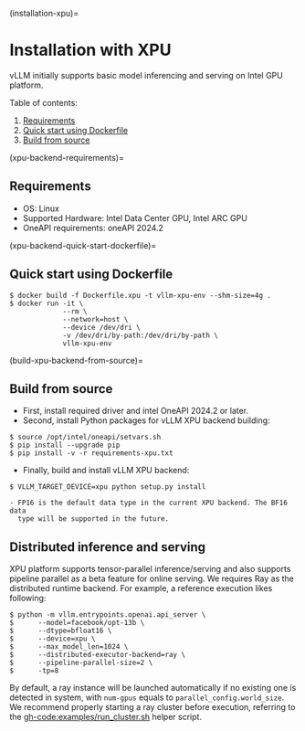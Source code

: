 (installation-xpu)=

# Installation with XPU

vLLM initially supports basic model inferencing and serving on Intel GPU platform.

Table of contents:

1. [Requirements](#xpu-backend-requirements)
2. [Quick start using Dockerfile](#xpu-backend-quick-start-dockerfile)
3. [Build from source](#build-xpu-backend-from-source)

(xpu-backend-requirements)=

## Requirements

- OS: Linux
- Supported Hardware: Intel Data Center GPU, Intel ARC GPU
- OneAPI requirements: oneAPI 2024.2

(xpu-backend-quick-start-dockerfile)=

## Quick start using Dockerfile

```console
$ docker build -f Dockerfile.xpu -t vllm-xpu-env --shm-size=4g .
$ docker run -it \
             --rm \
             --network=host \
             --device /dev/dri \
             -v /dev/dri/by-path:/dev/dri/by-path \
             vllm-xpu-env
```

(build-xpu-backend-from-source)=

## Build from source

- First, install required driver and intel OneAPI 2024.2 or later.
- Second, install Python packages for vLLM XPU backend building:

```console
$ source /opt/intel/oneapi/setvars.sh
$ pip install --upgrade pip
$ pip install -v -r requirements-xpu.txt
```

- Finally, build and install vLLM XPU backend:

```console
$ VLLM_TARGET_DEVICE=xpu python setup.py install
```

```{note}
- FP16 is the default data type in the current XPU backend. The BF16 data
  type will be supported in the future.
```

## Distributed inference and serving

XPU platform supports tensor-parallel inference/serving and also supports pipeline parallel as a beta feature for online serving. We requires Ray as the distributed runtime backend. For example, a reference execution likes following:

```console
$ python -m vllm.entrypoints.openai.api_server \
$      --model=facebook/opt-13b \
$      --dtype=bfloat16 \
$      --device=xpu \
$      --max_model_len=1024 \
$      --distributed-executor-backend=ray \
$      --pipeline-parallel-size=2 \
$      -tp=8
```

By default, a ray instance will be launched automatically if no existing one is detected in system, with `num-gpus` equals to `parallel_config.world_size`. We recommend properly starting a ray cluster before execution, referring to the <gh-code:examples/run_cluster.sh> helper script.

